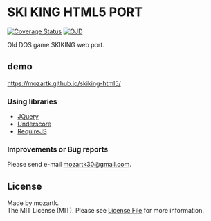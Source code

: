 # SKI KING HTML5 PORT
<p align="left">
<a href='https://opensource.org/licenses/MIT'><img src='https://img.shields.io/badge/License-MIT-green.svg' alt='Coverage Status' /></a>
<a href='OJDDEV.md'><img src="https://img.shields.io/badge/OJD-mozartk-green.svg" alt="OJD" title="WE ARE OJD"></a>
</p>
Old DOS game SKIKING web port.

## demo
<https://mozartk.github.io/skiking-html5/>


### Using libraries 
* [JQuery]
* [Underscore]
* [RequireJS]

### Improvements or Bug reports 
Please send e-mail <mozartk30@gmail.com>.


## License
Made by mozartk.  
The MIT License (MIT). Please see [License File](LICENSE.md) for more information.


[jQuery]:http://jquery.com
[Underscore]:http://underscorejs.org
[RequireJS]:http://www.requirejs.org
